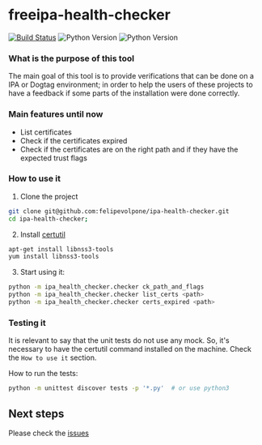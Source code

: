 # freeipa-health-checker

[![Build Status](https://travis-ci.org/felipevolpone/ipa-health-checker.svg?branch=master)](https://travis-ci.org/felipevolpone/ipa-health-checker)
![Python Version](https://img.shields.io/badge/python-2.7-green.svg)
![Python Version](https://img.shields.io/badge/python-3.5-green.svg)

### What is the purpose of this tool
The main goal of this tool is to provide verifications that can be done on a IPA or Dogtag
environment; in order to help the users of these projects to have a feedback if some parts of the installation were done correctly.

### Main features until now
* List certificates
* Check if the certificates expired
* Check if the certificates are on the right path and if they have the expected
trust flags

### How to use it
1. Clone the project
```bash
git clone git@github.com:felipevolpone/ipa-health-checker.git
cd ipa-health-checker;
```

2. Install [certutil](https://fedoraproject.org/wiki/NSS_Tools_:_certutil)
```bash
apt-get install libnss3-tools
yum install libnss3-tools
```

3. Start using it:
```bash
python -m ipa_health_checker.checker ck_path_and_flags
python -m ipa_health_checker.checker list_certs <path>
python -m ipa_health_checker.checker certs_expired <path>
```

### Testing it
It is relevant to say that the unit tests do not use any mock. So, it's
necessary to have the certutil command installed on the machine. Check the
`How to use it` section.

How to run the tests:
```bash
python -m unittest discover tests -p '*.py'  # or use python3
```

## Next steps
Please check the [issues](https://github.com/felipevolpone/freeipa-health-checker/issues)
